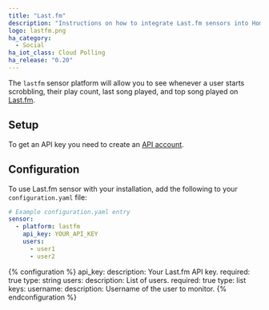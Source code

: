 ```yaml
---
title: "Last.fm"
description: "Instructions on how to integrate Last.fm sensors into Home Assistant."
logo: lastfm.png
ha_category:
  - Social
ha_iot_class: Cloud Polling
ha_release: "0.20"
---
```


The `lastfm` sensor platform will allow you to see whenever a user starts scrobbling, their play count, last song played, and top song played on [Last.fm](https://www.last.fm/).

## Setup

To get an API key you need to create an [API account](https://www.last.fm/api/account/create).

## Configuration

To use Last.fm sensor with your installation, add the following to your `configuration.yaml` file:

```yaml
# Example configuration.yaml entry
sensor:
  - platform: lastfm
    api_key: YOUR_API_KEY
    users:
      - user1
      - user2
```

{% configuration %}
api_key:
  description: Your Last.fm API key.
  required: true
  type: string
users:
  description: List of users.
  required: true
  type: list
  keys:
    username:
      description: Username of the user to monitor.
{% endconfiguration %}
